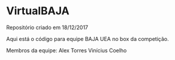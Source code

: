 # VirtualBAJA

Repositório criado em 18/12/2017

Aqui está o código para equipe BAJA UEA no box da competição.

Membros da equipe:
Alex Torres
Vinícius Coelho
